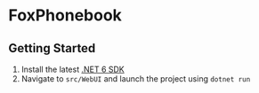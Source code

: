 # FoxPhonebook

## Getting Started

1. Install the latest [.NET 6 SDK](https://dotnet.microsoft.com/download/dotnet/6.0)
2. Navigate to `src/WebUI` and launch the project using `dotnet run`

